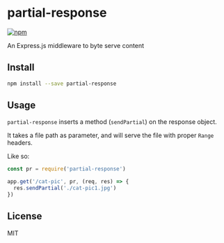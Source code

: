 # partial-response

[![npm](https://img.shields.io/npm/v/npm.svg)](https://github.com/amnisflow/partial-response)

An Express.js middleware to byte serve content

## Install

```bash
npm install --save partial-response
```

## Usage

`partial-response` inserts a method (`sendPartial`) on the response object.

It takes a file path as parameter, and will serve the file with proper `Range` headers.

Like so:

```javascript
const pr = require('partial-response')

app.get('/cat-pic', pr, (req, res) => {
  res.sendPartial('./cat-pic1.jpg')
})
```

## License

MIT
